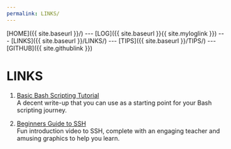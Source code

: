 ```yaml
---
permalink: LINKS/
---
```



[HOME]({{ site.baseurl }}/) ---
[LOG]({{ site.baseurl }}{{ site.myloglink }}) ---
[LINKS]({{ site.baseurl }}/LINKS/) ---
[TIPS]({{ site.baseurl }}/TIPS/) ---
[GITHUB]({{ site.githublink }})
<br>

# LINKS

1. [Basic Bash Scripting Tutorial](https://linuxconfig.org/bash-scripting-tutorial)<br>
A decent write-up that you can use as a starting point for your Bash scripting journey.

2. [Beginners Guide to SSH](https://www.youtube.com/watch?v=qWKK_PNHnnA)<br>
Fun introduction video to SSH, complete with an engaging teacher and amusing graphics to help you learn.
